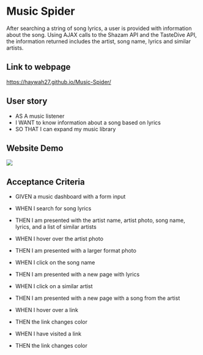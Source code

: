 # Music Spider
After searching a string of song lyrics, a user is provided with information about the song. Using AJAX calls to the Shazam API and the TasteDive API, the information returned includes the artist, song name, lyrics and similar artists.

## Link to webpage
https://haywah27.github.io/Music-Spider/

## User story
* AS A music listener
* I WANT to know information about a song based on lyrics
* SO THAT I can expand my music library

## Website Demo
![](assets/images/Music-Spider.gif)

## Acceptance Criteria
* GIVEN a music dashboard with a form input

* WHEN I search for song lyrics
* THEN I am presented with the artist name, artist photo, song name, lyrics, and a list of similar artists

* WHEN I hover over the artist photo
* THEN I am presented with a larger format photo

* WHEN I click on the song name
* THEN I am presented with a new page with lyrics

* WHEN I click on a similar artist
* THEN I am presented with a new page with a song from the artist

* WHEN I hover over a link
* THEN the link changes color

* WHEN I have visited a link
* THEN the link changes color
